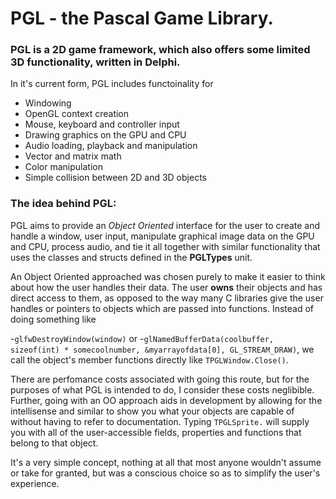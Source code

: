 # PGL - the Pascal Game Library.


### PGL is a 2D game framework, which also offers some limited 3D functionality, written in Delphi. 
In it's current form, PGL includes functoinality for
- Windowing
- OpenGL context creation
- Mouse, keyboard and controller input
- Drawing graphics on the GPU and CPU
- Audio loading, playback and manipulation
- Vector and matrix math
- Color manipulation
- Simple collision between 2D and 3D objects

### The idea behind PGL:

PGL aims to provide an *Object Oriented* interface for the user to create and handle a window, 
user input, manipulate graphical image data on the GPU and CPU, process audio, and tie it all together
with similar functionality that uses the classes and structs defined in the **PGLTypes** unit.

An Object Oriented approached was chosen purely to make it easier to think about how the user handles
their data. The user **owns** their objects and has direct access to them, as opposed to the way
many C libraries give the user handles or pointers to objects which are passed into functions. Instead of 
doing something like

-`glfwDestroyWindow(window)`
or
-`glNamedBufferData(coolbuffer, sizeof(int) * somecoolnumber, &myarrayofdata[0], GL_STREAM_DRAW)`,
we call the object's member functions directly like
`TPGLWindow.Close()`.

There are perfomance costs associated with going this route, but for the purposes of what PGL is
intended to do, I consider these costs neglibible. Further, going with an OO approach aids in
development by allowing for the intellisense and similar to show you what your objects are 
capable of without having to refer to documentation. Typing `TPGLSprite.` will supply you with all of the
user-accessible fields, properties and functions that belong to that object.

It's a very simple concept, nothing at all that most anyone wouldn't assume or take for granted, but was
a conscious choice so as to simplify the user's experience.


